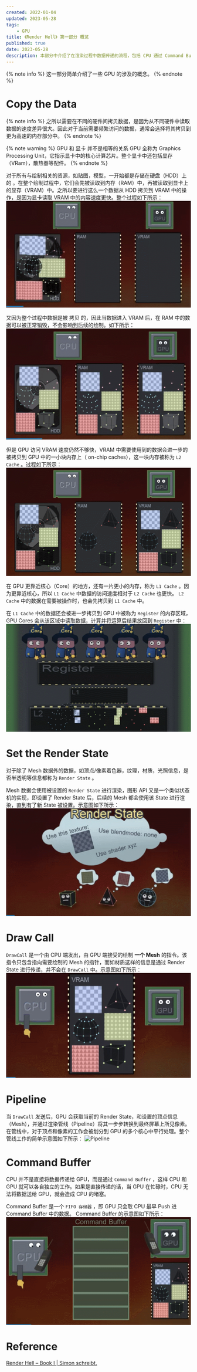 ```yaml
---
created: 2022-01-04
updated: 2023-05-28
tags:
    - GPU
title: 《Render Hell》 第一部分 概览
published: true
date: 2023-05-28
description: 本部分中介绍了在渲染过程中数据传递的流程，包括 CPU 通过 Command Buffer 将 Draw Call 和 Render State 传递给 GPU。GPU 内部在绘制时会将数据拷贝到各缓存（L1 Cache，L2 Cache，Register）中，并交由各核心进行处理。
---
```


{% note info %}
这一部分简单介绍了一些 GPU 的涉及的概念。
{% endnote %}

# Copy the Data

{% note info %}
之所以需要在不同的硬件间拷贝数据，是因为从不同硬件中读取数据的速度差异很大。因此对于当前需要频繁访问的数据，通常会选择将其拷贝到更为高速的内存部分中。
{% endnote %}

{% note warning %}
GPU 和 显卡 并不是相等的关系 GPU 全称为 Graphics Processing Unit，它指示显卡中的核心计算芯片。整个显卡中还包括显存（VRam），散热器等配件。
{% endnote %}

对于所有与绘制相关的资源，如贴图，模型，一开始都是存储在硬盘（HDD）上的 。在整个绘制过程中，它们会先被读取到内存（RAM）中，再被读取到显卡上的显存（VRAM）中。之所以要进行这么一个数据从 HDD 拷贝到 VRAM 中的操作，是因为显卡读取 VRAM 中的内容速度更快。整个过程如下所示：
![数据从内存拷贝到显存](/book_1_overview/gif_9-13-2021_8-52-50_am.gif)

又因为整个过程中数据是被 拷贝 的，因此当数据进入 VRAM 后，在 RAM 中的数据可以被正常销毁，不会影响到后续的绘制。如下所示：
![内存中数据可安全销毁](/book_1_overview/gif_9-13-2021_8-55-43_am.gif)

但是 GPU 访问 VRAM 速度仍然不够快，VRAM 中需要使用到的数据会进一步的被拷贝到 GPU 中的一小块内存上（ on-chip caches），这一块内存被称为 `L2 Cache` 。过程如下所示：
![L2 Cache](/book_1_overview/gif_9-13-2021_9-18-41_am.gif)

在 GPU 更靠近核心（Core）的地方，还有一片更小的内存，称为 `L1 Cache` 。因为更靠近核心，所以 `L1 Cache` 中数据的访问速度相对于 `L2 Cache` 也更快。 `L2 Cache` 中的数据在需要被操作时，也会先拷贝到 `L1 Cache` 中。

在 `L1 Cache` 中的数据还会被进一步拷贝到 GPU 中被称为 `Register` 的内存区域，GPU Cores 会从该区域中读取数据，计算并将运算后结果放回到 `Register` 中：
![Register](/book_1_overview/gif_9-13-2021_9-25-58_am.gif)

# Set the Render State

对于除了 Mesh 数据外的数据，如顶点/像素着色器，纹理，材质，光照信息，是否半透明等信息都称为 `Render State` 。

Mesh 数据会使用被设置的 `Render State` 进行渲染，图形 API 又是一个类似状态机的实现，即设置了 Render State 后，后续的 Mesh 都会使用该 State 进行渲染，直到有了新 State 被设置。示意图如下所示：
![State](/book_1_overview/gif_9-14-2021_8-47-57_am.gif)

# Draw Call

`DrawCall` 是一个由 CPU 端发出，由 GPU 端接受的绘制 **一个 Mesh** 的指令。该指令只包含指向需要绘制的 Mesh 的指针，而如材质这样的信息是通过 Render State 进行传递，并不会在 `DrawCall` 中。示意图如下所示：
![Draw Call](/book_1_overview/gif_9-14-2021_8-55-41_am.gif)

# Pipeline

当 `DrawCall` 发送后，GPU 会获取当前的 Render State，和设置的顶点信息（Mesh），并通过渲染管线（Pipeline）将其一步步转换到最终屏幕上所见像素。在管线中，对于顶点和像素的工作会被划分到 GPU 的多个核心中平行处理。整个管线工作的简单示意图如下所示：
![Pipeline](/book_1_overview/gif_9-14-2021_9-02-13_am.gif)

# Command Buffer

CPU 并不是直接将数据传递给 GPU，而是通过 `Command Buffer` ，这样 CPU 和 GPU 就可以各自独立的工作。如果是直接传递的话，当 GPU 在忙碌时，CPU 无法将数据送给 GPU，就会造成 CPU 的堵塞。

Command Buffer 是一个 `FIFO 存储器` ，即 GPU 只会取 CPU 最早 Push 进 Command Buffer 中的数据。 Command Buffer 的示意图如下所示：
![Command Buffer](/book_1_overview/gif_9-14-2021_9-12-25_am.gif)

# Reference
[Render Hell – Book I | Simon schreibt.](http://simonschreibt.de/gat/renderhell-book1/)